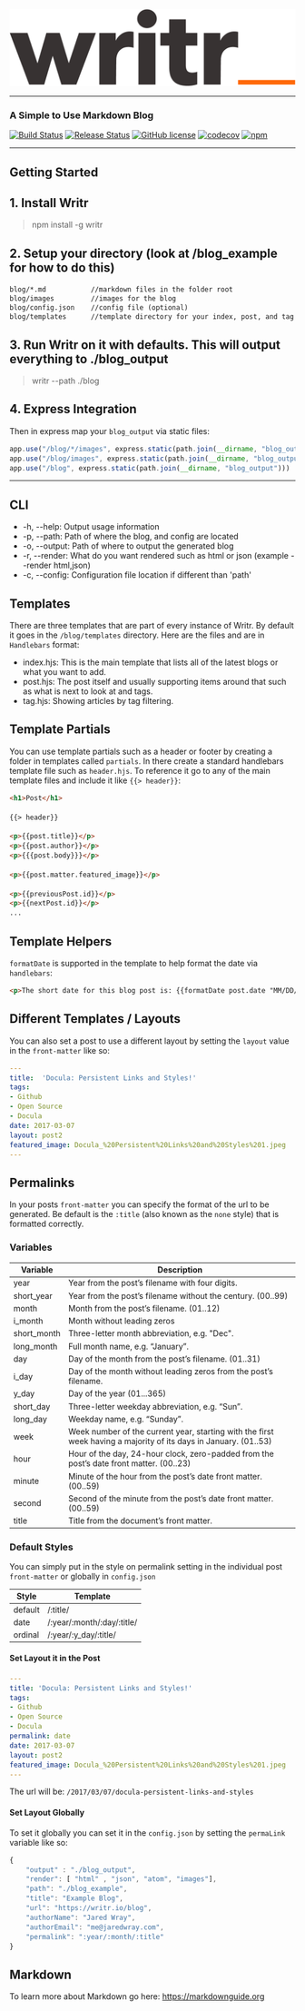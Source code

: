 ![Writr](logo.png)

---

### A Simple to Use Markdown Blog 
[![Build Status](https://github.com/jaredwray/writr/workflows/writr-build/badge.svg)](https://github.com/jaredwray/writr/actions)
[![Release Status](https://github.com/jaredwray/writr/workflows/writr-release/badge.svg)](https://github.com/jaredwray/writr/actions)
[![GitHub license](https://img.shields.io/github/license/jaredwray/writr)](https://github.com/jaredwray/writr/blob/master/LICENSE)
[![codecov](https://codecov.io/gh/jaredwray/writr/branch/master/graph/badge.svg?token=1YdMesM07X)](https://codecov.io/gh/jaredwray/writr)
[![npm](https://img.shields.io/npm/dm/writr)](https://npmjs.com/package/writr)

---

## Getting Started 

## 1. Install Writr

> npm install -g writr 

## 2. Setup your directory (look at /blog_example for how to do this)

```
blog/*.md           //markdown files in the folder root
blog/images         //images for the blog
blog/config.json    //config file (optional)
blog/templates      //template directory for your index, post, and tag
```

## 3. Run Writr on it with defaults. This will output everything to ./blog_output

> writr --path ./blog

## 4. Express Integration

Then in express map your `blog_output` via static files:

```javascript
app.use("/blog/*/images", express.static(path.join(__dirname, "blog_output/images")))
app.use("/blog/images", express.static(path.join(__dirname, "blog_output/images")))
app.use("/blog", express.static(path.join(__dirname, "blog_output")))
```

---

## CLI

* -h, --help: Output usage information
* -p, --path: Path of where the blog, and config are located
* -o, --output: Path of where to output the generated blog
* -r, --render: What do you want rendered such as html or json (example --render html,json)
* -c, --config: Configuration file location if different than 'path'

## Templates

There are three templates that are part of every instance of Writr. By default it goes in the `/blog/templates` directory. Here are the files and are in `Handlebars` format:
* index.hjs: This is the main template that lists all of the latest blogs or what you want to add. 
* post.hjs: The post itself and usually supporting items around that such as what is next to look at and tags. 
* tag.hjs: Showing articles by tag filtering.

## Template Partials

You can use template partials such as a header or footer by creating a folder in templates called `partials`. In there create a standard handlebars template file such as `header.hjs`. To reference it go to any of the main template files and include it like `{{> header}}`:

```html
<h1>Post</h1>

{{> header}}

<p>{{post.title}}</p>
<p>{{post.author}}</p>
<p>{{{post.body}}}</p>

<p>{{post.matter.featured_image}}</p>

<p>{{previousPost.id}}</p>
<p>{{nextPost.id}}</p>
...
```

## Template Helpers

`formatDate` is supported in the template to help format the date via `handlebars`:

```html
<p>The short date for this blog post is: {{formatDate post.date "MM/DD/YYYY"}}
```

## Different Templates / Layouts

You can also set a post to use a different layout by setting the `layout` value in the `front-matter` like so:

```yaml
---
title:  'Docula: Persistent Links and Styles!'
tags:
- Github
- Open Source
- Docula
date: 2017-03-07
layout: post2
featured_image: Docula_%20Persistent%20Links%20and%20Styles%201.jpeg
---
```

## Permalinks

In your posts `front-matter` you can specify the format of the url to be generated. Be default is the `:title` (also known as the `none` style) that is formatted correctly. 

### Variables

| Variable | Description |
| --- | ----------- |
| year | Year from the post’s filename with four digits. |
| short_year | Year from the post’s filename without the century. (00..99) |
| month | Month from the post’s filename. (01..12) |
| i_month | Month without leading zeros |
| short_month | Three-letter month abbreviation, e.g. "Dec". |
| long_month | Full month name, e.g. “January”. |
| day | Day of the month from the post’s filename. (01..31) |
| i_day | Day of the month without leading zeros from the post’s filename. |
| y_day | Day of the year (01...365) |
| short_day | Three-letter weekday abbreviation, e.g. “Sun”. | 
| long_day | Weekday name, e.g. “Sunday”. |
| week | Week number of the current year, starting with the first week having a majority of its days in January. (01..53) |
| hour | Hour of the day, 24-hour clock, zero-padded from the post’s date front matter. (00..23) |
| minute | Minute of the hour from the post’s date front matter. (00..59) |
| second | Second of the minute from the post’s date front matter. (00..59) |
| title | Title from the document’s front matter. | 


### Default Styles

You can simply put in the style on permalink setting in the individual post `front-matter` or globally in `config.json`

| Style | Template |
| --- | ----------- |
| default | /:title/ |
| date | /:year/:month/:day/:title/ |
| ordinal | /:year/:y_day/:title/ |


#### Set Layout it in the Post

```yaml
---
title: 'Docula: Persistent Links and Styles!'
tags:
- Github
- Open Source
- Docula
permalink: date
date: 2017-03-07
layout: post2
featured_image: Docula_%20Persistent%20Links%20and%20Styles%201.jpeg
---
```

The url will be: `/2017/03/07/docula-persistent-links-and-styles`

#### Set Layout Globally

To set it globally you can set it in the `config.json` by setting the `permaLink` variable like so:
```javascript
{
    "output" : "./blog_output",
    "render": [ "html" , "json", "atom", "images"],
    "path": "./blog_example",
    "title": "Example Blog",
    "url": "https://writr.io/blog",
    "authorName": "Jared Wray",
    "authorEmail": "me@jaredwray.com",
    "permalink": ":year/:month/:title"
}
```


## Markdown
To learn more about Markdown go here: https://markdownguide.org
